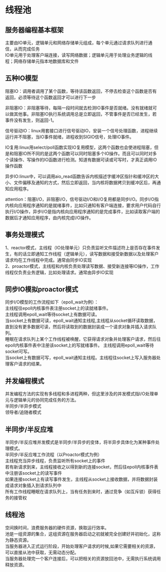 # 线程池

## 服务器编程基本框架
主要由IO单元，逻辑单元和网络存储单元组成，每个单元通过请求队列进行通信，从而完成任务  
IO单元用于处理客户端连接，读写网络数据；逻辑单元用于处理业务逻辑的线程；网络存储单元指本地数据库和文件  

## 五种IO模型
阻塞IO：调用者调用了某个函数，等待该函数返回，不停去检查这个函数是否有返回，必须等待这个函数返回才可以进行下一步  

非阻塞IO：非阻塞等待，每隔一段时间就去检测IO事件是否就绪。没有就绪就可以做其他事。非阻塞IO执行系统调用总是立即返回，不管事件是否已经发生，若事件没有发生，则返回-1。  

信号驱动IO：linux用套接口进行信号驱动IO，安装一个信号处理函数，进程继续运行并不阻塞，当IO事件就绪，进程收到SIGIO信号，处理IO事件。  

IO复用:linux用select/poll函数实现IO复用模型，这两个函数也会使进程阻塞，但是和阻塞IO所不同的是这两个函数可以同时阻塞多个IO操作。而且可以同时对多个读操作、写操作的IO函数进行检测。知道有数据可读或可写时，才真正调用IO操作函数  

异步IO:linux中，可以调用aio_read函数告诉内核描述字缓冲区指针和缓冲区的大小、文件偏移及通知的方式，然后立即返回，当内核将数据拷贝到缓冲区后，再通知应用程序。  

attention：阻塞I/O，非阻塞I/O，信号驱动I/O和I/O复用都是同步I/O。同步I/O指内核向应用程序通知的是就绪事件，比如只通知有客户端连接，要求用户代码自行执行I/O操作，异步I/O是指内核向应用程序通知的是完成事件，比如读取客户端的数据后才通知应用程序，由内核完成I/O操作。  

## 事务处理模式
1、reactor模式，主线程（IO处理单元）只负责监听文件描述符上是否存在事件发生，有的话立即通知工作线程（逻辑单元），读写数据和接受新数据以及处理客户请求均在工作线程中完成。通常由同步IO实现  
2、proactor模式，主线程和内核负责处理读写数据、接受新连接等IO操作，工作线程仅负责业务逻辑，比如处理请求。通常由异步IO实现  

## 同步IO模拟proactor模式
同步I/O模型的工作流程如下（epoll_wait为例）：  
主线程往epoll内核事件表注册socket上的读就绪事件。  
主线程调用epoll_wait等待socket上有数据可读。  
当socket上有数据可读，epoll_wait通知主线程,主线程从socket循环读取数据，直到没有更多数据可读，然后将读取到的数据封装成一个请求对象并插入请求队列。  
睡眠在请求队列上某个工作线程被唤醒，它获得请求对象并处理客户请求，然后往epoll内核事件表中注册该socket上的写就绪事件。
主线程调用epoll_wait等待socket可写。  
当socket上有数据可写，epoll_wait通知主线程。主线程往socket上写入服务器处理客户请求的结果。  

## 并发编程模式
并发编程方法的实现有多线程和多进程两种，但这里涉及的并发模式指I/O处理单元与逻辑单元的协同完成任务的方法。  
半同步/半异步模式  
领导者/追随者模式  

## 半同步/半反应堆
半同步/半反应堆并发模式是半同步/半异步的变体，将半异步具体化为某种事件处理模式。  
半同步/半反应堆工作流程（以Proactor模式为例）  
主线程充当异步线程，负责监听所有socket上的事件  
若有新请求到来，主线程接收之以得到新的连接socket，然后往epoll内核事件表中注册该socket上的读写事件  
如果连接socket上有读写事件发生，主线程从socket上接收数据，并将数据封装成请求对象插入到请求队列中  
所有工作线程睡眠在请求队列上，当有任务到来时，通过竞争（如互斥锁）获得任务的接管权  

## 线程池
空间换时间，浪费服务器的硬件资源，换取运行效率。  
池是一组资源的集合，这组资源在服务器启动之初就被完全创建好并初始化，这称为静态资源。  
当服务器进入正式运行阶段，开始处理客户请求的时候,如果它需要相关的资源，可以直接从池中获取，无需动态分配。  
当服务器处理完一个客户连接后，可以把相关的资源放回池中，无需执行系统调用释放资源。  